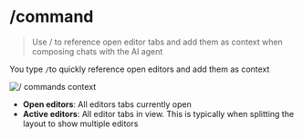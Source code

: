 # /command

> Use / to reference open editor tabs and add them as context when composing chats with the AI agent

You type `/`to quickly reference open editors and add them as context

<Frame>
  <img src="https://mintlify.s3.us-west-1.amazonaws.com/cursor/images/context/slash-commands.png" alt="/ commands context" />
</Frame>

* **Open editors**: All editors tabs currently open
* **Active editors**: All editor tabs in view. This is typically when splitting the layout to show multiple editors
